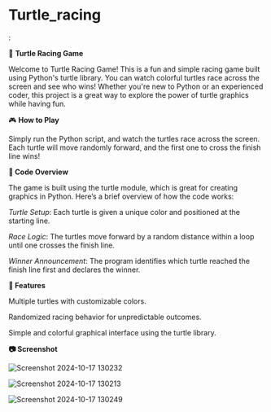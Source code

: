 # Turtle_racing
:

🐢 **Turtle Racing Game**

Welcome to Turtle Racing Game! This is a fun and simple racing game built using Python's turtle library. You can watch colorful turtles race across the screen and see who wins! Whether you're new to Python or an experienced coder, this project is a great way to explore the power of turtle graphics while having fun.

🎮 **How to Play**

Simply run the Python script, and watch the turtles race across the screen. Each turtle will move randomly forward, and the first one to cross the finish line wins!

**📜 Code Overview**

The game is built using the turtle module, which is great for creating graphics in Python. Here’s a brief overview of how the code works:

_Turtle Setup_: Each turtle is given a unique color and positioned at the starting line.

_Race Logic_: The turtles move forward by a random distance within a loop until one crosses the finish line.

_Winner Announcement_: The program identifies which turtle reached the finish line first and declares the winner.

**🌈 Features**

Multiple turtles with customizable colors.

Randomized racing behavior for unpredictable outcomes.

Simple and colorful graphical interface using the turtle library.

**📷 Screenshot**

![Screenshot 2024-10-17 130232](https://github.com/user-attachments/assets/84e9e788-8ba9-4d97-9639-bec652280795)


![Screenshot 2024-10-17 130213](https://github.com/user-attachments/assets/0fb39a5b-4c53-4877-bbf6-2172972d4cd8)


![Screenshot 2024-10-17 130249](https://github.com/user-attachments/assets/0be7ba55-43d7-41da-871c-bb03c0cc3b14)



